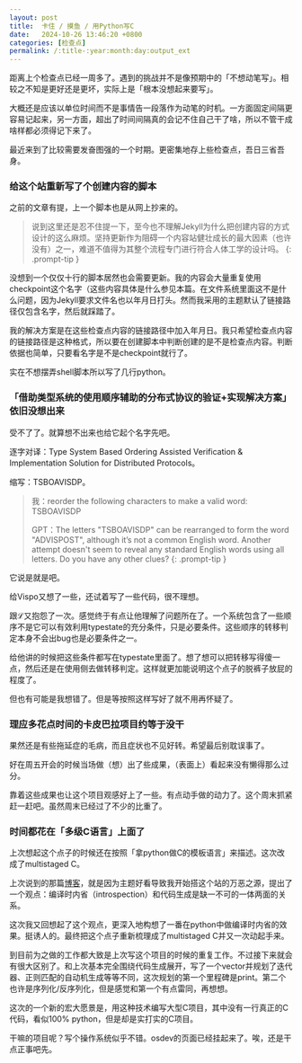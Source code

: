 ```yaml
---
layout: post
title:  卡住 / 摸鱼 / 用Python写C
date:   2024-10-26 13:46:20 +0800
categories: [检查点]
permalink: /:title-:year:month:day:output_ext
---
```


距离上个检查点已经一周多了。遇到的挑战并不是像预期中的「不想动笔写」。相较之不知是更好还是更坏，实际上是「根本没想起来要写」。

大概还是应该以单位时间而不是事情告一段落作为动笔的时机。一方面固定间隔更容易记起来，另一方面，超出了时间间隔真的会记不住自己干了啥，所以不管干成啥样都必须得记下来了。

最近来到了比较需要发奋图强的一个时期。更密集地存上些检查点，吾日三省吾身。

### 给这个站重新写了个创建内容的脚本

之前的文章有提，上一个脚本也是从网上抄来的。

> 说到这里还是忍不住提一下，至今也不理解Jekyll为什么把创建内容的方式设计的这么麻烦。坚持更新作为阻碍一个内容站健壮成长的最大因素（也许没有）之一，难道不值得为其整个流程专门进行符合人体工学的设计吗。
{: .prompt-tip }

没想到一个仅仅十行的脚本居然也会需要更新。我的内容会大量重复使用checkpoint这个名字（这些内容具体是什么参见本篇。在文件系统里面这不是什么问题，因为Jekyll要求文件名也以年月日打头。然而我采用的主题默认了链接路径仅包含名字，然后就踩踏了。

我的解决方案是在这些检查点内容的链接路径中加入年月日。我只希望检查点内容的链接路径是这种格式，所以要在创建脚本中判断创建的是不是检查点内容。判断依据也简单，只要看名字是不是checkpoint就行了。

实在不想摆弄shell脚本所以写了几行python。

### 「借助类型系统的使用顺序辅助的分布式协议的验证+实现解决方案」依旧没想出来

受不了了。就算想不出来也给它起个名字先吧。

逐字对译：Type System Based Ordering Assisted Verification & Implementation Solution for Distributed Protocols。

缩写：TSBOAVISDP。

> 我：reorder the following characters to make a valid word: TSBOAVISDP
>
> GPT：The letters "TSBOAVISDP" can be rearranged to form the word "ADVISPOST", although it’s not a common English word. Another attempt doesn't seem to reveal any standard English words using all letters. Do you have any other clues?
{: .prompt-tip }

它说是就是吧。

给Vispo又想了一些，还试着写了一些代码，很不理想。

跟ℒ又抱怨了一次。感觉终于有点让他理解了问题所在了。一个系统包含了一些顺序不是它可以有效利用typestate的充分条件，只是必要条件。这些顺序的转移判定本身不会出bug也是必要条件之一。

给他讲的时候把这些条件都写在typestate里面了。想了想可以把转移写得傻一点，然后还是在使用侧去做转移判定。这样就更加能说明这个点子的脱裤子放屁的程度了。

但也有可能是我想错了。但是等按照这样写好了就不用再怀疑了。

### 理应多花点时间的卡皮巴拉项目约等于没干

果然还是有些拖延症的毛病，而且症状也不见好转。希望最后别耽误事了。

好在周五开会的时候当场做（想）出了些成果，（表面上）看起来没有懒得那么过分。

靠着这些成果也让这个项目观感好上了一些。有点动手做的动力了。这个周末抓紧赶一赶吧。虽然周末已经过了不少的比重了。

### 时间都花在「多级C语言」上面了

上次想起这个点子的时候还在按照「拿python做C的模板语言」来描述。这次改成了multistaged C。

上次说到的那篇[博客][1]，就是因为主题好看导致我开始搭这个站的万恶之源，提出了一个观点：编译时内省（introspection）和代码生成是缺一不可的一体两面的关系。

这次我又回想起了这个观点，更深入地构想了一番在python中做编译时内省的效果。挺诱人的。最终把这个点子重新梳理成了multistaged C并又一次动起手来。

到目前为之做的工作都大致是上次写这个项目的时候的重复工作。不过接下来就会有很大区别了。和上次基本完全围绕代码生成展开，写了一个vector并规划了迭代器、正则匹配的自动机生成等等不同，这次规划的第一个里程碑是print。第二个也许是序列化/反序列化，但是感觉和第一个有点雷同，再想想。

这次的一个新的宏大愿景是，用这种技术编写大型C项目，其中没有一行真正的C代码，看似100% python，但是却是实打实的C项目。

干嘛的项目呢？写个操作系统似乎不错。osdev的页面已经挂起来了。唉，还是干点正事吧先。

[1]: https://brevzin.github.io/c++/2024/09/30/annotations/
